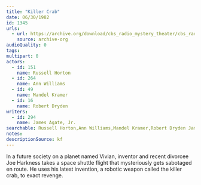 ```yaml
---
title: "Killer Crab"
date: 06/30/1982
id: 1345
urls: 
  - url: https://archive.org/download/cbs_radio_mystery_theater/cbs_radio_mystery_theater-1301-1350.zip/cbs_radio_mystery_theater-1301-1350%2Fcbsrmt_1345_killer_crab.mp3
    source: archive-org
audioQuality: 0
tags: 
multipart: 0
actors:  
  - id: 151
    name: Russell Horton  
  - id: 264
    name: Ann Williams  
  - id: 49
    name: Mandel Kramer  
  - id: 16
    name: Robert Dryden
writers:  
  - id: 294
    name: James Agate, Jr.
searchable: Russell Horton,Ann Williams,Mandel Kramer,Robert Dryden James Agate, Jr.
notes: 
descriptionSource: kf
---
```

In a future society on a planet named Vivian, inventor and recent divorcee Joe Harkness takes a space shuttle flight that mysteriously gets sabotaged en route. He uses his latest invention, a robotic weapon called the killer crab, to exact revenge.